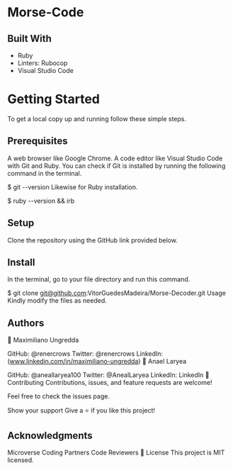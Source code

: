 # Morse-Code

## Built With
 - Ruby
 - Linters: Rubocop
 - Visual Studio Code

# Getting Started
To get a local copy up and running follow these simple steps.

## Prerequisites
 A web browser like Google Chrome.
 A code editor like Visual Studio Code with Git and Ruby.
You can check if Git is installed by running the following command in the terminal.

$ git --version
Likewise for Ruby installation.

$ ruby --version && irb
## Setup
Clone the repository using the GitHub link provided below.

## Install
In the terminal, go to your file directory and run this command.

$ git clone git@github.com:VitorGuedesMadeira/Morse-Decoder.git
Usage
Kindly modify the files as needed.

## Authors
👤 Maximiliano Ungredda

GitHub: @renercrows
Twitter: @renercrows
LinkedIn: (www.linkedin.com/in/maximiliano-ungredda)
👤 Anael Laryea

GitHub: @aneallaryea100
Twitter: @AnealLaryea
LinkedIn: LinkedIn
🤝 Contributing
Contributions, issues, and feature requests are welcome!

Feel free to check the issues page.

Show your support
Give a ⭐️ if you like this project!

## Acknowledgments
Microverse
Coding Partners
Code Reviewers
📝 License
This project is MIT licensed.
